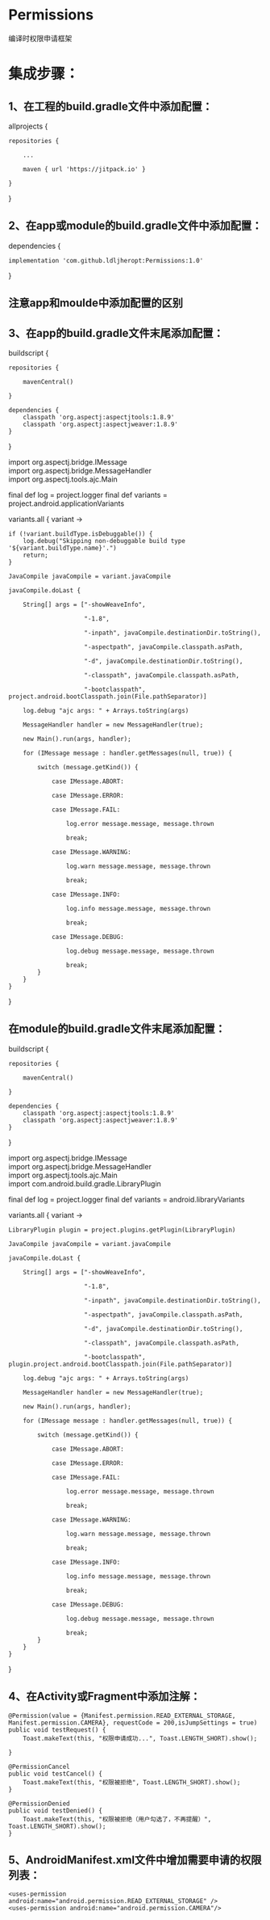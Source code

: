 
# Permissions
编译时权限申请框架

# 集成步骤：

## 1、在工程的build.gradle文件中添加配置：


allprojects {

    repositories {
	
		...
		
		maven { url 'https://jitpack.io' }
		
	}	
}


## 2、在app或module的build.gradle文件中添加配置：

dependencies {
  
    implementation 'com.github.ldljheropt:Permissions:1.0'
}

## 注意app和moulde中添加配置的区别

## 3、在app的build.gradle文件末尾添加配置：


buildscript {

    repositories {
    
        mavenCentral()
	
    }

    dependencies {
        classpath 'org.aspectj:aspectjtools:1.8.9'
        classpath 'org.aspectj:aspectjweaver:1.8.9'
    }
}


import org.aspectj.bridge.IMessage<br>
import org.aspectj.bridge.MessageHandler<br>
import org.aspectj.tools.ajc.Main

final def log = project.logger
final def variants = project.android.applicationVariants

variants.all { variant ->

    if (!variant.buildType.isDebuggable()) {
        log.debug("Skipping non-debuggable build type '${variant.buildType.name}'.")
        return;
    }

    JavaCompile javaCompile = variant.javaCompile

    javaCompile.doLast {

        String[] args = ["-showWeaveInfo",

                         "-1.8",

                         "-inpath", javaCompile.destinationDir.toString(),

                         "-aspectpath", javaCompile.classpath.asPath,

                         "-d", javaCompile.destinationDir.toString(),

                         "-classpath", javaCompile.classpath.asPath,

                         "-bootclasspath", project.android.bootClasspath.join(File.pathSeparator)]

        log.debug "ajc args: " + Arrays.toString(args)

        MessageHandler handler = new MessageHandler(true);

        new Main().run(args, handler);

        for (IMessage message : handler.getMessages(null, true)) {

            switch (message.getKind()) {

                case IMessage.ABORT:

                case IMessage.ERROR:

                case IMessage.FAIL:

                    log.error message.message, message.thrown

                    break;

                case IMessage.WARNING:

                    log.warn message.message, message.thrown

                    break;

                case IMessage.INFO:

                    log.info message.message, message.thrown

                    break;

                case IMessage.DEBUG:

                    log.debug message.message, message.thrown

                    break;
            }
        }
    }
}


## 在module的build.gradle文件末尾添加配置：


buildscript {

    repositories {
    
        mavenCentral()
	
    }

    dependencies {
        classpath 'org.aspectj:aspectjtools:1.8.9'
        classpath 'org.aspectj:aspectjweaver:1.8.9'
    }
}

import org.aspectj.bridge.IMessage<br>
import org.aspectj.bridge.MessageHandler<br>
import org.aspectj.tools.ajc.Main<br>
import com.android.build.gradle.LibraryPlugin

final def log = project.logger
final def variants = android.libraryVariants

variants.all { variant ->

    LibraryPlugin plugin = project.plugins.getPlugin(LibraryPlugin)

    JavaCompile javaCompile = variant.javaCompile

    javaCompile.doLast {

        String[] args = ["-showWeaveInfo",

                         "-1.8",

                         "-inpath", javaCompile.destinationDir.toString(),

                         "-aspectpath", javaCompile.classpath.asPath,

                         "-d", javaCompile.destinationDir.toString(),

                         "-classpath", javaCompile.classpath.asPath,

                         "-bootclasspath", plugin.project.android.bootClasspath.join(File.pathSeparator)]

        log.debug "ajc args: " + Arrays.toString(args)

        MessageHandler handler = new MessageHandler(true);

        new Main().run(args, handler);

        for (IMessage message : handler.getMessages(null, true)) {

            switch (message.getKind()) {

                case IMessage.ABORT:

                case IMessage.ERROR:

                case IMessage.FAIL:

                    log.error message.message, message.thrown

                    break;

                case IMessage.WARNING:

                    log.warn message.message, message.thrown

                    break;

                case IMessage.INFO:

                    log.info message.message, message.thrown

                    break;

                case IMessage.DEBUG:

                    log.debug message.message, message.thrown

                    break;
            }
        }
    }
}

## 4、在Activity或Fragment中添加注解：

    @Permission(value = {Manifest.permission.READ_EXTERNAL_STORAGE, Manifest.permission.CAMERA}, requestCode = 200,isJumpSettings = true)
    public void testRequest() {
        Toast.makeText(this, "权限申请成功...", Toast.LENGTH_SHORT).show();

    }

    @PermissionCancel
    public void testCancel() {
        Toast.makeText(this, "权限被拒绝", Toast.LENGTH_SHORT).show();
    }

    @PermissionDenied
    public void testDenied() {
        Toast.makeText(this, "权限被拒绝（用户勾选了，不再提醒）", Toast.LENGTH_SHORT).show();
    }
    
## 5、AndroidManifest.xml文件中增加需要申请的权限列表：

    <uses-permission android:name="android.permission.READ_EXTERNAL_STORAGE" />
    <uses-permission android:name="android.permission.CAMERA"/>
	
	

